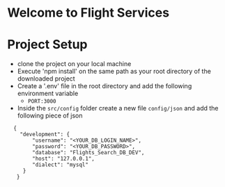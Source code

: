 # Welcome to Flight Services

# Project Setup
  - clone the project on your local machine
  - Execute 'npm install' on the same path as your root directory of the downloaded project
  - Create a '.env' file in the root directory and add the following environment variable
       - `PORT:3000`
  - Inside the `src/config` folder create a new file `config/json` and add the following piece of json

```
  {
    "development": {
        "username": "<YOUR_DB_LOGIN_NAME>",
        "password": "<YOUR_DB_PASSWORD>",
        "database": "Flights_Search_DB_DEV",
        "host": "127.0.0.1",
        "dialect": "mysql"
     }
   }

```
